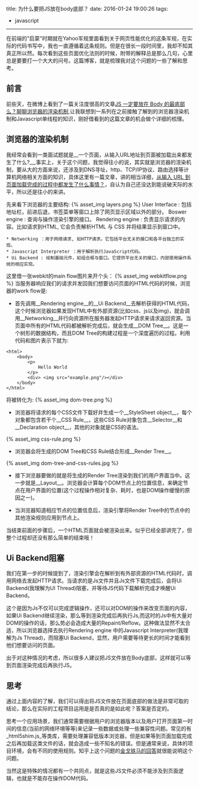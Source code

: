 title: 为什么要把JS放在body底部？
date: 2016-01-24 19:00:26
tags:
- javascript
---
在前端的"启蒙"时期就在Yahoo军规里面看到关于网页性能优化的这条军规，在实际的代码书写中，我也一直遵循着这条规则。但是在很长一段时间里，我却不知其真正所以然。每次看到这些页面优化法则的时候，附带的解释总是那么几句，心里总是要要打一个大大的问号。这篇博客，就是梳理我对这个问题的一些了解和思考。
<!--more-->

## 前言
前些天，在微博上看到了一篇关注度很高的文章[JS 一定要放在 Body 的最底部么？聊聊浏览器的渲染机制](http://web.jobbole.com/84843/),让我联想到一系列在之前接触了解到的浏览器渲染机制和Javascript单线程的知识，刚好借看到的这篇文章的机会做个详细的梳理。

## 浏览器的渲染机制
我经常会看到一类面试题就是__一个页面，从输入URL地址到页面被加载出来都发生了什么?__,事实上，关于这个问题，我觉得往小的说，其实就是浏览器的渲染机制，要从大的方面来说，还涉及到DNS寻址，http、TCP/IP协议、路由选择等计算机网络相关方面的知识，具体这里有一篇文章，讲的相当详细，[从输入 URL 到页面加载完成的过程中都发生了什么事情？](http://web.jobbole.com/83720/)，自认为自己还没达到能说破天际的水平，所以还是往小的来讲。

先来看下浏览器的主要结构:
{% asset_img layers.png %}
User Interface : 包括地址栏，前进后退，书签菜单等窗口上除了网页显示区域以外的部分。
Boswer engine : 查询与操作渲染引擎的接口。
Rendering engine : 负责显示请求的内容。比如请求到HTML, 它会负责解析HTML 与 CSS 并将结果显示到窗口中。

	* Networking ：用于网络请求, 如HTTP请求。它包括平台无关的接口和各平台独立的实现。
	* Javascript Interpreter ：用于解析执行JavaScript代码。
	* Ui Backend : 绘制基础元件，如组合框与窗口。它提供平台无关的接口，内部使用操作系统的相应实现。

这里借一张webkit的main flow图片来开个头：
{% asset_img webkitflow.png %}
当服务器响应我们的请求并发回我们想要访问页面的HTML代码的时候，浏览器的work flow是:

* 首先调用__Rendering engine__的__Ui Backend__去解析获得的HTML代码，这个时候浏览器如果发现HTML中有外部资源(比如css、js以及img)，就会调用__Networking__并行向资源所在服务器发起HTTP请求来请求返回资源。当页面中所有的HTML代码都被解析完成后，就会生成__DOM Tree__。这是一个树形的数据结构，而且DOM Tree的构建过程是一个深度遍历的过程。利用代码和图片表示下就为:

```
<html>
	<body>
		<p>
			Hello World
		</p>
		<div> <img src="example.png"/></div>
	</body>
</html>
```
将被转化为:
{% asset_img dom-tree.png %}

* 浏览器将请求的每个CSS文件下载好并生成一个__StyleSheet object__，每个对象都包含若干个__CSS Rule__，这些CSS Rule对象包含__Selector__和__Declaration object__，其他的对象就是CSS的语法。

{% asset_img css-rule.png %}

* 浏览器会将生成的DOM Tree和CSS Rule结合形成__Render Tree__。

{% asset_img dom-tree-and-css-rules.jpg %}

* 接下浏览器要做的就是将生成的Render Tree渲染到我们的用户界面当中。这一步就是__Layout__。浏览器会计算每个DOM节点上的位置信息，来确定节点在用户界面的位置(这个过程操作相对复杂、耗时，也是DOM操作缓慢的原因之一)。

* 当浏览器知道相应节点的位置信息后，渲染引擎将Render Tree中的节点中的其他渲染规则应用到节点上。

当结束前面的步骤后，一个HTML页面就会被渲染出来。似乎已经全部讲完了，但整个过程却还没有那么简单的结束哦！

## Ui Backend阻塞 
我们在第一步的时候提到了，渲染引擎会在解析到有外部资源的HTML代码时，调用网络去发起HTTP请求。当请求的是Js文件并且Js文件下载完成后，会将Ui Backend(我理解为UI Thread)阻塞，并等待JS代码下载解析完成才唤醒Ui Backend。

这个是因为Js不仅可以完成逻辑操作，还可以对DOM的操作来改变页面的内容，如果Ui Backend继续渲染，那么等到渲染完成后再执行Js,而这时的Js中有大量对DOM的操作的话，那么势必会造成大量的Repaint/Reflow。这种做法显然不太合适，所以浏览器选择去执行Rendering engine 中的Javascript Interpreter(我理解为Js Thread)，而阻塞Ui Backend，显然，用户需要等待更长的时间才能看到他们想要访问的页面。

出于对这种情况的考虑，所以很多人建议把JS文件放在Body底部，这样就可以等到页面渲染完成后再执行JS。

## 思考

通过上面内容的了解，我们可以得出将JS文件放在页面底部的做法是非常可取的结论，那么在实际的工程项目运用是是否真的是如此呢？答案是否定的。

思考一个应用场景，我们通常需要根据用户的浏览器版本以及用户打开页面第一时间的信息(当前的网络环境等等)来记录一些数据或处理一些兼容性问题。常见的有_html5shim.js_等类库，需要处理兼容低版本浏览器，但是如果等到页面加载完成之后再加载这类文件的话，就会造成一些不知名的错误。但是通常来说，具体的项目环境，会有不同的使用规则。知乎上这个问题的[金戈铁马的回答](https://www.zhihu.com/question/34147508)就很能说明这个问题。

当然这是特殊的情况都有一个共同点，就是这些JS文件必须不能涉及到页面逻辑，也就是不能存在操作DOM代码。



